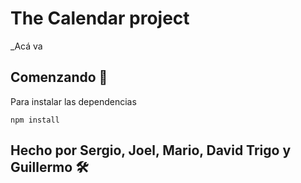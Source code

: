# The Calendar project

_Acá va 

## Comenzando 🚀

Para instalar las dependencias
```
npm install
```

## Hecho por Sergio, Joel, Mario, David Trigo y Guillermo 🛠️
